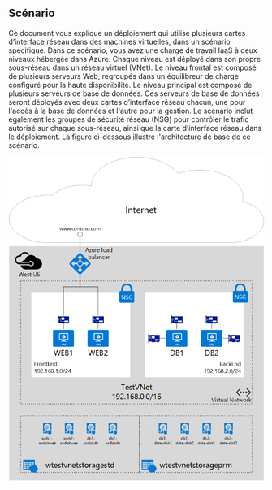 ## <a name="scenario"></a>Scénario
Ce document vous explique un déploiement qui utilise plusieurs cartes d’interface réseau dans des machines virtuelles, dans un scénario spécifique. Dans ce scénario, vous avez une charge de travail IaaS à deux niveaux hébergée dans Azure. Chaque niveau est déployé dans son propre sous-réseau dans un réseau virtuel (VNet). Le niveau frontal est composé de plusieurs serveurs Web, regroupés dans un équilibreur de charge configuré pour la haute disponibilité. Le niveau principal est composé de plusieurs serveurs de base de données. Ces serveurs de base de données seront déployés avec deux cartes d’interface réseau chacun, une pour l'accès à la base de données et l'autre pour la gestion. Le scénario inclut également les groupes de sécurité réseau (NSG) pour contrôler le trafic autorisé sur chaque sous-réseau, ainsi que la carte d’interface réseau dans le déploiement. La figure ci-dessous illustre l'architecture de base de ce scénario.  

![Scénario à cartes d’interface réseau multiples](./media/virtual-network-deploy-multinic-scenario-include/Figure1.png)


